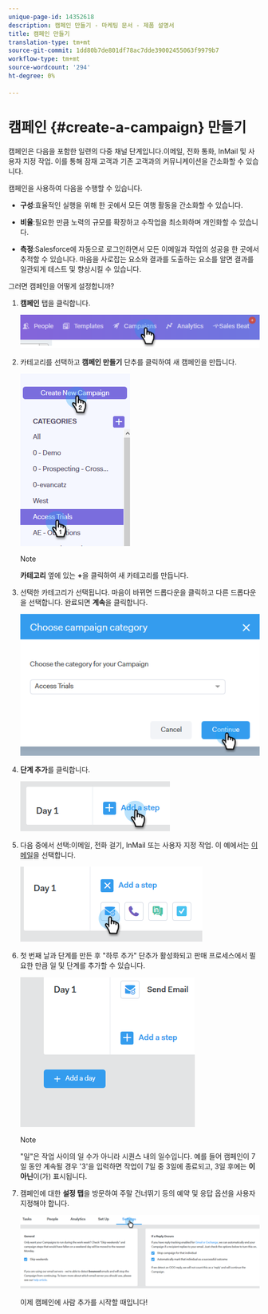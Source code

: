 ```yaml
---
unique-page-id: 14352618
description: 캠페인 만들기 - 마케팅 문서 - 제품 설명서
title: 캠페인 만들기
translation-type: tm+mt
source-git-commit: 1dd80b7de801df78ac7dde39002455063f9979b7
workflow-type: tm+mt
source-wordcount: '294'
ht-degree: 0%

---
```



# 캠페인 {#create-a-campaign} 만들기

캠페인은 다음을 포함한 일련의 다중 채널 단계입니다.이메일, 전화 통화, InMail 및 사용자 지정 작업. 이를 통해 잠재 고객과 기존 고객과의 커뮤니케이션을 간소화할 수 있습니다.

캠페인을 사용하여 다음을 수행할 수 있습니다.

* **구성**:효율적인 실행을 위해 한 곳에서 모든 여행 활동을 간소화할 수 있습니다.

* **비율**:필요한 만큼 노력의 규모를 확장하고 수작업을 최소화하며 개인화할 수 있습니다.
* **측정**:Salesforce에 자동으로 로그인하면서 모든 이메일과 작업의 성공을 한 곳에서 추적할 수 있습니다. 마음을 사로잡는 요소와 결과를 도출하는 요소를 알면 결과를 일관되게 테스트 및 향상시킬 수 있습니다.

그러면 캠페인을 어떻게 설정합니까?

1. **캠페인** 탭을 클릭합니다.

   ![](assets/one-1.png)

1. 카테고리를 선택하고 **캠페인 만들기** 단추를 클릭하여 새 캠페인을 만듭니다.

   ![](assets/two-1.png)

   >[!NOTE]
   >
   >**카테고리** 옆에 있는 **+**&#x200B;을 클릭하여 새 카테고리를 만듭니다.

1. 선택한 카테고리가 선택됩니다. 마음이 바뀌면 드롭다운을 클릭하고 다른 드롭다운을 선택합니다. 완료되면 **계속**&#x200B;을 클릭합니다.

   ![](assets/three-1.png)

1. **단계 추가**&#x200B;를 클릭합니다.

   ![](assets/four-1.png)

1. 다음 중에서 선택:이메일, 전화 걸기, InMail 또는 사용자 지정 작업. 이 예에서는 [이메일](/help/marketo/product-docs/marketo-sales-connect/campaigns/campaign-step-types.md#email)을 선택합니다.

   ![](assets/five-1.png)

1. 첫 번째 날과 단계를 만든 후 &quot;하루 추가&quot; 단추가 활성화되고 판매 프로세스에서 필요한 만큼 일 및 단계를 추가할 수 있습니다.

   ![](assets/six.png)

   >[!NOTE]
   >
   >&quot;일&quot;은 작업 사이의 일 수가 아니라 시퀀스 내의 일수입니다. 예를 들어 캠페인이 7일 동안 계속될 경우 &#39;3&#39;을 입력하면 작업이 7일 중 3일에 종료되고, 3일 후에는 **이 아닌**&#x200B;이(가) 표시됩니다.

1. 캠페인에 대한 **설정 탭**&#x200B;을 방문하여 주말 건너뛰기 등의 예약 및 응답 옵션을 사용자 지정해야 합니다.

   ![](assets/seven.png)

   이제 캠페인에 사람 추가를 시작할 때입니다!
